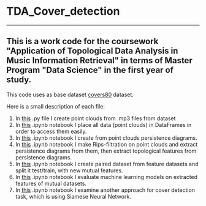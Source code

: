 # TDA_Cover_detection
---

This is a work code for the coursework "Application of Topological Data Analysis in Music Information Retrieval" 
in terms of Master Program "Data Science" in the first year of study.
---

This code uses as base dataset [covers80](https://labrosa.ee.columbia.edu/projects/coversongs/covers80/) dataset.

Here is a small description of each file:
1. In [this](https://github.com/amanteur/TDA_Cover_detection/blob/main/TDA_audio_preprocessing_0.py) .py file I create point clouds from .mp3 files from dataset
2. In [this](https://github.com/amanteur/TDA_Cover_detection/blob/main/TDA_CoverDetection_1_Data.ipynb) .ipynb notebook I place all data (point clouds) in DataFrames in order to access them easily.
3.  In [this](https://github.com/amanteur/TDA_Cover_detection/blob/main/TDA_CoverDetection_3_Topological_Features.ipynb) .ipynb notebook I create from point clouds persistence diagrams.
4.  In [this](https://github.com/amanteur/TDA_Cover_detection/blob/main/TDA_CoverDetection_Topological_Features_3.ipynb) .ipynb notebook I make Rips-filtration on point clouds and extract persistence diagrams from them, then extract topological features from persistence diagrams.
5.  In [this](https://github.com/amanteur/TDA_Cover_detection/blob/main/TDA_CoverDetection_4_ML_Models_Preprocessing.ipynb) .ipynb notebook I create paired dataset from feature datasets and split it test/train, with new mutual features.
6.  In [this](https://github.com/amanteur/TDA_Cover_detection/blob/main/TDA_CoverDetection_5_ML_Models_Evaluation.ipynb) .ipynb notebook I evaluate machine learning models on extracted features of mutual datasets.
7.  In [this](https://github.com/amanteur/TDA_Cover_detection/blob/main/TDA_CoverDetection_6_Siamese_Network.ipynb) .ipynb notebook I examine another approach for cover detection task, which is using Siamese Neural Network.

